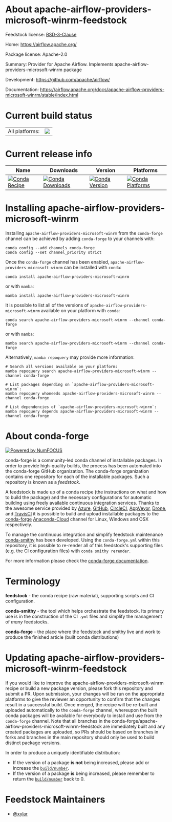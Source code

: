 About apache-airflow-providers-microsoft-winrm-feedstock
========================================================

Feedstock license: [BSD-3-Clause](https://github.com/conda-forge/apache-airflow-providers-microsoft-winrm-feedstock/blob/main/LICENSE.txt)

Home: https://airflow.apache.org/

Package license: Apache-2.0

Summary: Provider for Apache Airflow. Implements apache-airflow-providers-microsoft-winrm package

Development: https://github.com/apache/airflow/

Documentation: https://airflow.apache.org/docs/apache-airflow-providers-microsoft-winrm/stable/index.html

Current build status
====================


<table><tr><td>All platforms:</td>
    <td>
      <a href="https://dev.azure.com/conda-forge/feedstock-builds/_build/latest?definitionId=11931&branchName=main">
        <img src="https://dev.azure.com/conda-forge/feedstock-builds/_apis/build/status/apache-airflow-providers-microsoft-winrm-feedstock?branchName=main">
      </a>
    </td>
  </tr>
</table>

Current release info
====================

| Name | Downloads | Version | Platforms |
| --- | --- | --- | --- |
| [![Conda Recipe](https://img.shields.io/badge/recipe-apache--airflow--providers--microsoft--winrm-green.svg)](https://anaconda.org/conda-forge/apache-airflow-providers-microsoft-winrm) | [![Conda Downloads](https://img.shields.io/conda/dn/conda-forge/apache-airflow-providers-microsoft-winrm.svg)](https://anaconda.org/conda-forge/apache-airflow-providers-microsoft-winrm) | [![Conda Version](https://img.shields.io/conda/vn/conda-forge/apache-airflow-providers-microsoft-winrm.svg)](https://anaconda.org/conda-forge/apache-airflow-providers-microsoft-winrm) | [![Conda Platforms](https://img.shields.io/conda/pn/conda-forge/apache-airflow-providers-microsoft-winrm.svg)](https://anaconda.org/conda-forge/apache-airflow-providers-microsoft-winrm) |

Installing apache-airflow-providers-microsoft-winrm
===================================================

Installing `apache-airflow-providers-microsoft-winrm` from the `conda-forge` channel can be achieved by adding `conda-forge` to your channels with:

```
conda config --add channels conda-forge
conda config --set channel_priority strict
```

Once the `conda-forge` channel has been enabled, `apache-airflow-providers-microsoft-winrm` can be installed with `conda`:

```
conda install apache-airflow-providers-microsoft-winrm
```

or with `mamba`:

```
mamba install apache-airflow-providers-microsoft-winrm
```

It is possible to list all of the versions of `apache-airflow-providers-microsoft-winrm` available on your platform with `conda`:

```
conda search apache-airflow-providers-microsoft-winrm --channel conda-forge
```

or with `mamba`:

```
mamba search apache-airflow-providers-microsoft-winrm --channel conda-forge
```

Alternatively, `mamba repoquery` may provide more information:

```
# Search all versions available on your platform:
mamba repoquery search apache-airflow-providers-microsoft-winrm --channel conda-forge

# List packages depending on `apache-airflow-providers-microsoft-winrm`:
mamba repoquery whoneeds apache-airflow-providers-microsoft-winrm --channel conda-forge

# List dependencies of `apache-airflow-providers-microsoft-winrm`:
mamba repoquery depends apache-airflow-providers-microsoft-winrm --channel conda-forge
```


About conda-forge
=================

[![Powered by
NumFOCUS](https://img.shields.io/badge/powered%20by-NumFOCUS-orange.svg?style=flat&colorA=E1523D&colorB=007D8A)](https://numfocus.org)

conda-forge is a community-led conda channel of installable packages.
In order to provide high-quality builds, the process has been automated into the
conda-forge GitHub organization. The conda-forge organization contains one repository
for each of the installable packages. Such a repository is known as a *feedstock*.

A feedstock is made up of a conda recipe (the instructions on what and how to build
the package) and the necessary configurations for automatic building using freely
available continuous integration services. Thanks to the awesome service provided by
[Azure](https://azure.microsoft.com/en-us/services/devops/), [GitHub](https://github.com/),
[CircleCI](https://circleci.com/), [AppVeyor](https://www.appveyor.com/),
[Drone](https://cloud.drone.io/welcome), and [TravisCI](https://travis-ci.com/)
it is possible to build and upload installable packages to the
[conda-forge](https://anaconda.org/conda-forge) [Anaconda-Cloud](https://anaconda.org/)
channel for Linux, Windows and OSX respectively.

To manage the continuous integration and simplify feedstock maintenance
[conda-smithy](https://github.com/conda-forge/conda-smithy) has been developed.
Using the ``conda-forge.yml`` within this repository, it is possible to re-render all of
this feedstock's supporting files (e.g. the CI configuration files) with ``conda smithy rerender``.

For more information please check the [conda-forge documentation](https://conda-forge.org/docs/).

Terminology
===========

**feedstock** - the conda recipe (raw material), supporting scripts and CI configuration.

**conda-smithy** - the tool which helps orchestrate the feedstock.
                   Its primary use is in the construction of the CI ``.yml`` files
                   and simplify the management of *many* feedstocks.

**conda-forge** - the place where the feedstock and smithy live and work to
                  produce the finished article (built conda distributions)


Updating apache-airflow-providers-microsoft-winrm-feedstock
===========================================================

If you would like to improve the apache-airflow-providers-microsoft-winrm recipe or build a new
package version, please fork this repository and submit a PR. Upon submission,
your changes will be run on the appropriate platforms to give the reviewer an
opportunity to confirm that the changes result in a successful build. Once
merged, the recipe will be re-built and uploaded automatically to the
`conda-forge` channel, whereupon the built conda packages will be available for
everybody to install and use from the `conda-forge` channel.
Note that all branches in the conda-forge/apache-airflow-providers-microsoft-winrm-feedstock are
immediately built and any created packages are uploaded, so PRs should be based
on branches in forks and branches in the main repository should only be used to
build distinct package versions.

In order to produce a uniquely identifiable distribution:
 * If the version of a package **is not** being increased, please add or increase
   the [``build/number``](https://docs.conda.io/projects/conda-build/en/latest/resources/define-metadata.html#build-number-and-string).
 * If the version of a package **is** being increased, please remember to return
   the [``build/number``](https://docs.conda.io/projects/conda-build/en/latest/resources/define-metadata.html#build-number-and-string)
   back to 0.

Feedstock Maintainers
=====================

* [@xylar](https://github.com/xylar/)


